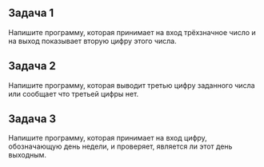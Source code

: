 ## Задача 1

Напишите программу, которая принимает на вход трёхзначное число и на выход показывает вторую цифру этого числа.

## Задача 2

Напишите программу, которая выводит третью цифру заданного числа или сообщает что третьей цифры нет.

## Задача 3

Напишите программу, которая принимает на вход цифру, обозначающую день недели, и проверяет, является ли этот день выходным.